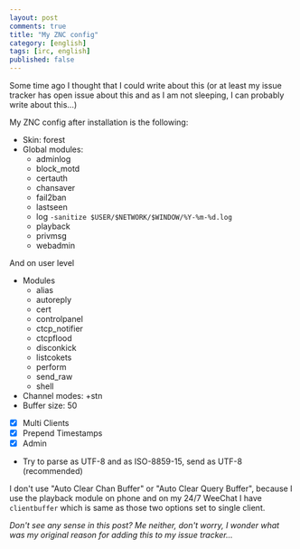 ```yaml
---
layout: post
comments: true
title: "My ZNC config"
category: [english]
tags: [irc, english]
published: false
---
```


Some time ago I thought that I could write about this (or at least my
issue tracker has open issue about this and as I am not sleeping, I can
probably write about this...)

My ZNC config after installation is the following:

* Skin: forest
* Global modules:
    * adminlog
    * block_motd
    * certauth
    * chansaver
    * fail2ban
    * lastseen
    * log `-sanitize $USER/$NETWORK/$WINDOW/%Y-%m-%d.log`
    * playback
    * privmsg
    * webadmin

And on user level

* Modules
    * alias
    * autoreply
    * cert
    * controlpanel
    * ctcp_notifier
    * ctcpflood
    * disconkick
    * listcokets
    * perform
    * send_raw
    * shell
* Channel modes: +stn
* Buffer size: 50
* [x] Multi Clients
* [x] Prepend Timestamps
* [x] Admin
* Try to parse as UTF-8 and as ISO-8859-15, send as UTF-8 (recommended)

I don't use "Auto Clear Chan Buffer" or "Auto Clear Query Buffer", because
I use the playback module on phone and on my 24/7 WeeChat I have
`clientbuffer` which is same as those two options set to single client.

*Don't see any sense in this post? Me neither, don't worry, I wonder what
was my original reason for adding this to my issue tracker...*
